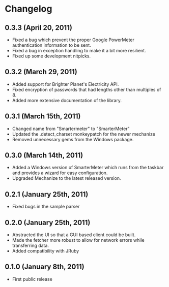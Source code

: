 # Changelog

## 0.3.3 (April 20, 2011)
* Fixed a bug which prevent the proper Google PowerMeter authentication
  information to be sent.
* Fixed a bug in exception handling to make it a bit more resilient.
* Fixed up some development nitpicks.

## 0.3.2 (March 29, 2011)
* Added support for Brighter Planet's Electricity API.
* Fixed encryption of passwords that had lengths other than multiples of
  8.
* Added more extensive documentation of the library.

## 0.3.1 (March 15th, 2011)
* Changed name from "Smartermeter" to "SmarterMeter"
* Updated the .detect\_charset monkeypatch for the newer mechanize
* Removed unnecessary gems from the Windows package.

## 0.3.0 (March 14th, 2011)
* Added a Windows version of SmarterMeter which runs from the taskbar
  and provides a wizard for easy configuration.
* Upgraded Mechanize to the latest released version.

## 0.2.1 (January 25th, 2011)
* Fixed bugs in the sample parser

## 0.2.0 (January 25th, 2011)
* Abstracted the UI so that a GUI based client could be built.
* Made the fetcher more robust to allow for network errors while transferring
  data.
* Added compatibility with JRuby

## 0.1.0 (January 8th, 2011)
* First public release
